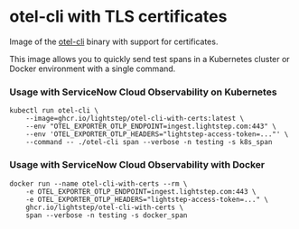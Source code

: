 # otel-cli with TLS certificates

Image of the [otel-cli](https://github.com/equinix-labs/otel-cli) binary with support for certificates.

This image allows you to quickly send test spans in a Kubernetes cluster or Docker environment with a single command.

### Usage with ServiceNow Cloud Observability on Kubernetes

```
kubectl run otel-cli \
    --image=ghcr.io/lightstep/otel-cli-with-certs:latest \
    --env "OTEL_EXPORTER_OTLP_ENDPOINT=ingest.lightstep.com:443" \
    --env 'OTEL_EXPORTER_OTLP_HEADERS="lightstep-access-token=..."' \
    --command -- ./otel-cli span --verbose -n testing -s k8s_span
```

### Usage with ServiceNow Cloud Observability with Docker

```
docker run --name otel-cli-with-certs --rm \
    -e OTEL_EXPORTER_OTLP_ENDPOINT=ingest.lightstep.com:443 \
    -e OTEL_EXPORTER_OTLP_HEADERS="lightstep-access-token=..." \
    ghcr.io/lightstep/otel-cli-with-certs \
    span --verbose -n testing -s docker_span
```
